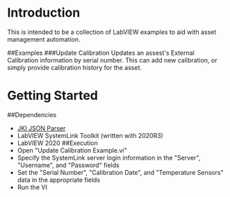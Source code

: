 # Introduction 
This is intended to be a collection of LabVIEW examples to aid with asset management automation.

##Examples
###Update Calibration
Updates an assest's External Calibration information by serial number. This can add new calibration, or simply provide calibration history for the asset.

# Getting Started
##Dependencies
- [JKI JSON Parser](https://www.vipm.io/package/jki_lib_json_serialization/)
- LabVIEW SystemLink Toolkit (written with 2020R3)
- LabVIEW 2020
##Execution
- Open "Update Calibration Example.vi"
- Specify the SystemLink server login information in the "Server", "Username", and "Password" fields
- Set the "Serial Number", "Calibration Date", and "Temperature Sensors" data in the appropriate fields
- Run the VI